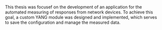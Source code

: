 This thesis was focusef on the development of an application for the automated
measuring of responses from network devices. To achieve this goal, a custom YANG
module was designed and implemented, which serves to save the configuration and
manage the measured data.
